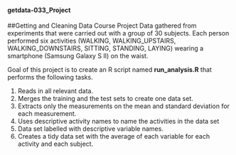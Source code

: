 #### getdata-033_Project
##Getting and Cleaning Data Course Project
Data gathered from experiments that were carried out with a group of 30 subjects. Each person performed six activities (WALKING, WALKING_UPSTAIRS, WALKING_DOWNSTAIRS, SITTING, STANDING, LAYING) wearing a smartphone (Samsung Galaxy S II) on the waist.<br>

Goal of this project is to create an R script named __run_analysis.R__ that performs the following tasks.

1. Reads in all relevant data.
2. Merges the training and the test sets to create one data set.
3. Extracts only the measurements on the mean and standard deviation for each measurement. 
4. Uses descriptive activity names to name the activities in the data set
5. Data set labelled with descriptive variable names. 
6. Creates a tidy data set with the average of each variable for each activity and each subject.
